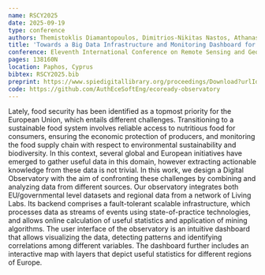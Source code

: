 ```yaml
---
name: RSCY2025
date: 2025-09-19
type: conference
authors: Themistoklis Diamantopoulos, Dimitrios-Nikitas Nastos, Athanasios Michailoudis, and Andreas Symeonidis
title: 'Towards a Big Data Infrastructure and Monitoring Dashboard for the Food Security Domain'
conference: Eleventh International Conference on Remote Sensing and Geoinformation of the Environment (RSCy2025)
pages: 138160N
location: Paphos, Cyprus
bibtex: RSCY2025.bib
preprint: https://www.spiedigitallibrary.org/proceedings/Download?urlId=10.1117/12.3073261
code: https://github.com/AuthEceSoftEng/ecoready-observatory
---
```


Lately, food security has been identified as a topmost priority for the European Union, which
entails different challenges. Transitioning to a sustainable food system involves reliable access
to nutritious food for consumers, ensuring the economic protection of producers, and monitoring
the food supply chain with respect to environmental sustainability and biodiversity. In this
context, several global and European initiatives have emerged to gather useful data in this
domain, however extracting actionable knowledge from these data is not trivial. In this work, we
design a Digital Observatory with the aim of confronting these challenges by combining and
analyzing data from different sources. Our observatory integrates both EU/governmental level
datasets and regional data from a network of Living Labs. Its backend comprises a fault-tolerant
scalable infrastructure, which processes data as streams of events using state-of-practice
technologies, and allows online calculation of useful statistics and application of mining
algorithms. The user interface of the observatory is an intuitive dashboard that allows
visualizing the data, detecting patterns and identifying correlations among different variables.
The dashboard further includes an interactive map with layers that depict useful statistics for
different regions of Europe.
